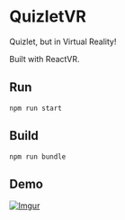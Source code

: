 # QuizletVR

Quizlet, but in Virtual Reality!

Built with ReactVR.

## Run

`npm run start`

## Build

`npm run bundle`

## Demo

<a href = "https://andrewke.github.io/QuizletVR/">![Imgur](http://i.imgur.com/oBbB72a.png)</a>


